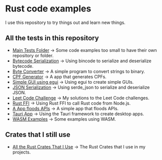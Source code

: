 # Rust code examples

I use this repository to try things out and learn new things.

## All the tests in this repository

- [Main Tests Folder](./rust-code-examples/) -> Some code examples too small to have their own repository or folder.
- [Bytecode Serialization](./bytecode-serialization/) -> Using bincode to serialize and deserialize bytecode.
- [Byte Converter](./byte-converter/) -> A simple program to convert strings to binary.
- [CPF Generator](./cpf-gen/) -> A app that generates CPFs.
- [Simple GUI using egui](./egui-app/) -> Using egui to create simple GUIs.
- [JSON Serialization](./json-tests/) -> Using serde_json to serialize and deserialize JSON.
- [Leet Code Challenge](./leet-code/) -> My solutions to the Leet Code challenges.
- [Rust FFI](./node-with-rust-ffi-napi/) -> Using Rust FFI to call Rust code from Node.js.
- [A App floods APIs](./requester/) -> A simple app that floods APIs.
- [Tauri App](./tauri-app/) -> Using the Tauri framework to create desktop apps.
- [WASM Examples](./wasm-tests/) -> Some examples using WASM.

## Crates that I still use
- [All the Rust Crates That I Use](./rust-crates/) -> The Rust Crates that I use in my projects.
